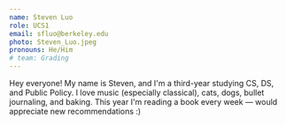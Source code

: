 ```yaml
---
name: Steven Luo
role: UCS1 
email: sfluo@berkeley.edu
photo: Steven_Luo.jpeg
pronouns: He/Him
# team: Grading
---
```

Hey everyone! My name is Steven, and I'm a third-year studying CS, DS, and Public Policy. I love music (especially classical), cats, dogs, bullet journaling, and baking. This year I'm reading a book every week — would appreciate new recommendations :)